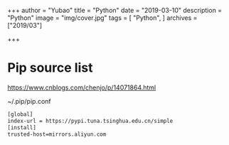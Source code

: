 +++
author = "Yubao"
title = "Python"
date = "2019-03-10"
description = "Python"
image = "img/cover.jpg"
tags = [
    "Python",
]
archives = ["2019/03"]

+++

# Pip source list

https://www.cnblogs.com/chenjo/p/14071864.html

~/.pip/pip.conf

```sh
[global]
index-url = https://pypi.tuna.tsinghua.edu.cn/simple
[install]
trusted-host=mirrors.aliyun.com
```
